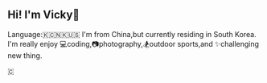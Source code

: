 ## Hi! I'm Vicky👋
Language:🇰🇨🇳🇰🇺🇸
I'm from China,but currently residing in South Korea. I'm really enjoy 💻coding,📷photography,🏂outdoor sports,and ✨challenging new thing.

🇨


